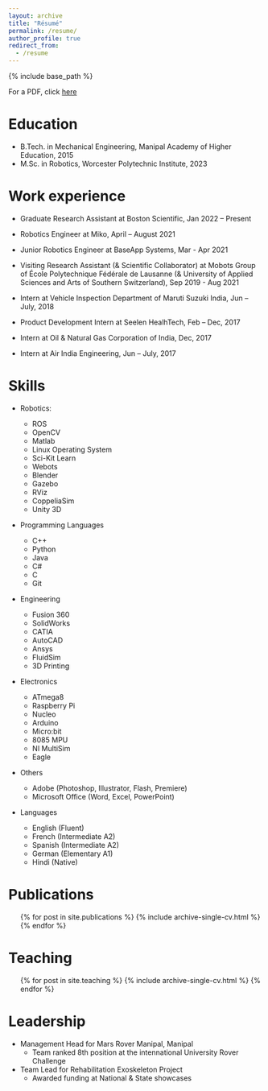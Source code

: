 ```yaml
---
layout: archive
title: "Résumé"
permalink: /resume/
author_profile: true
redirect_from:
  - /resume
---
```


{% include base_path %}

For a PDF, click [here](https://aditya9710.github.io/files/AdityaMehrotra_CurriculumVitae.pdf)

Education
======
* B.Tech. in Mechanical Engineering, Manipal Academy of Higher Education, 2015
* M.Sc. in Robotics, Worcester Polytechnic Institute, 2023
<!-- * Ph.D in Version Control Theory, GitHub University, 2018 (expected) -->

Work experience
======
* Graduate Research Assistant at Boston Scientific, Jan 2022 – Present

* Robotics Engineer at Miko, April – August 2021

* Junior Robotics Engineer at BaseApp Systems, Mar - Apr 2021

* Visiting Research Assistant (& Scientific Collaborator) at Mobots Group of École Polytechnique Fédérale de Lausanne (& University of Applied Sciences and Arts of Southern Switzerland), Sep 2019 - Aug 2021

* Intern at Vehicle Inspection Department of Maruti Suzuki India, Jun – July, 2018 

* Product Development Intern at Seelen HealhTech, Feb – Dec, 2017

* Intern at Oil & Natural Gas Corporation of India, Dec, 2017

* Intern at Air India Engineering, Jun – July, 2017

Skills
======
* Robotics:
  *  ROS
  *  OpenCV
  *  Matlab
  *  Linux Operating System
  *  Sci-Kit Learn
  *  Webots
  *  Blender
  *  Gazebo
  *  RViz
  *  CoppeliaSim
  *  Unity 3D

* Programming Languages
  * C++
  * Python
  * Java
  * C#
  * C
  * Git

* Engineering
  * Fusion 360
  * SolidWorks
  * CATIA
  * AutoCAD
  * Ansys
  * FluidSim
  * 3D Printing

* Electronics
  * ATmega8
  * Raspberry Pi
  * Nucleo
  * Arduino
  * Micro:bit
  * 8085 MPU
  * NI MultiSim
  * Eagle

* Others
  * Adobe (Photoshop, Illustrator, Flash, Premiere)
  * Microsoft Office (Word, Excel, PowerPoint)

* Languages
  * English (Fluent)
  * French (Intermediate A2)
  * Spanish (Intermediate A2)
  * German (Elementary A1)
  * Hindi (Native)


Publications
======
  <ul>{% for post in site.publications %}
    {% include archive-single-cv.html %}
  {% endfor %}</ul>
  
<!-- Talks
======
  <ul>{% for post in site.talks %}
    {% include archive-single-talk-cv.html %}
  {% endfor %}</ul> -->
  
Teaching
======
  <ul>{% for post in site.teaching %}
    {% include archive-single-cv.html %}
  {% endfor %}</ul>
  
Leadership
======
* Management Head for Mars Rover Manipal, Manipal
  * Team ranked 8th position at the intennational University Rover Challenge
* Team Lead for Rehabilitation Exoskeleton Project
  * Awarded funding at National & State showcases
